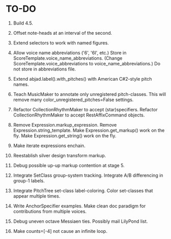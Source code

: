 TO-DO
=====

1.  Build 4.5.

2.  Offset note-heads at an interval of the second.

3.  Extend selectors to work with named figures.

4.  Allow voice name abbreviations ('6', '6I', etc.)
    Store in ScoreTemplate.voice_name_abbreviations.
    (Change ScoreTemplate.voice_abbreviations to voice_name_abbreviations.)
    Do not store in abbreviations file.

5.  Extend abjad.label().with_pitches() with American C#2-style pitch names.

6.  Teach MusicMaker to annotate only unregistered pitch-classes.
    This will remove many color_unregistered_pitches=False settings.

7.  Refactor CollectionRhythmMaker to accept (star)specifiers.
    Refactor CollectionRhythmMaker to accept RestAffixCommand objects.

8.  Remove Expression.markup_expression.
    Remove Expression.string_template.
    Make Expression.get_markup() work on the fly.
    Make Expression.get_string() work on the fly.

9.  Make iterate expressions enchain.

10. Reestablish silver design transform markup.

11. Debug possible up-up markup contention at stage 5.

12. Integrate SetClass group-system tracking.
    Integrate A/B differencing in group-1 labels.

13. Integrate PitchTree set-class label-coloring.
    Color set-classes that appear multiple times.

14. Write AnchorSpecifier examples.
    Make clean doc paradigm for contributions from multiple voices.

15. Debug uneven octave Messiaen ties. Possibly mail LilyPond list.

16. Make counts=[-4] not cause an infinite loop.
